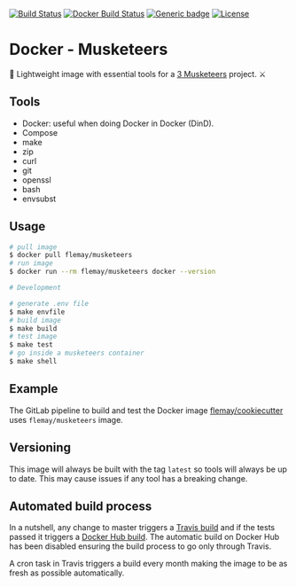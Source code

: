 [![Build Status][linkTravisCIProjectBadge]][linkTravisCIProject]
[![Docker Build Status][linkBadgeDockerProjectBuildBadge]][linkDockerHubProjectBuild]
[![Generic badge][linkDockerHubProjectBadge]][linkDockerHubProject]
[![License][linkLicenseBadge]][linkLicense]

# Docker - Musketeers

🐳 Lightweight image with essential tools for a [3 Musketeers][link3Musketeers] project. ⚔️

## Tools

- Docker: useful when doing Docker in Docker (DinD).
- Compose
- make
- zip
- curl
- git
- openssl
- bash
- envsubst

## Usage

```bash
# pull image
$ docker pull flemay/musketeers
# run image
$ docker run --rm flemay/musketeers docker --version
```

```bash
# Development

# generate .env file
$ make envfile
# build image
$ make build
# test image
$ make test
# go inside a musketeers container
$ make shell
```

## Example

The GitLab pipeline to build and test the Docker image [flemay/cookiecutter][link3MusketeersExamples] uses `flemay/musketeers` image.

## Versioning

This image will always be built with the tag `latest` so tools will always be up to date. This may cause issues if any tool has a breaking change.

## Automated build process

In a nutshell, any change to master triggers a [Travis build][linkTravisCIProject] and if the tests passed it triggers a [Docker Hub build][linkDockerHubProjectBuild]. The automatic build on Docker Hub has been disabled ensuring the build process to go only through Travis.

A cron task in Travis triggers a build every month making the image to be as fresh as possible automatically.


[link3Musketeers]: https://3musketeers.io
[link3MusketeersExamples]: https://3musketeers.io/examples/

[linkLicenseBadge]: https://img.shields.io/dub/l/vibe-d.svg
[linkLicense]: LICENSE
[linkTravisCIProjectBadge]: https://travis-ci.org/flemay/docker-musketeers.svg?branch=master
[linkTravisCIProject]: https://travis-ci.org/flemay/docker-musketeers
[linkDockerHubProjectBadge]: https://img.shields.io/badge/repository-dockerhub-blue.svg
[linkDockerHubProject]: https://hub.docker.com/r/flemay/musketeers
[linkDockerHubProjectBuild]: https://hub.docker.com/r/flemay/musketeers/builds/
[linkBadgeDockerProjectBuildBadge]: https://img.shields.io/docker/build/flemay/musketeers.svg